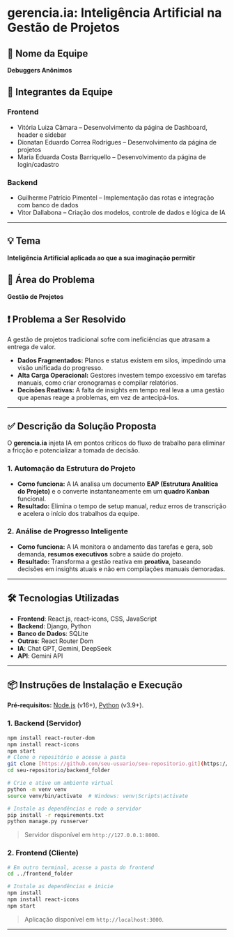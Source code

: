 # gerencia.ia: Inteligência Artificial na Gestão de Projetos

## 🧠 Nome da Equipe
**Debuggers Anônimos**

## 👥 Integrantes da Equipe

### Frontend
- Vitória Luiza Câmara – Desenvolvimento da página de Dashboard, header e sidebar
- Dionatan Eduardo Correa Rodrigues – Desenvolvimento da página de projetos
- Maria Eduarda Costa Barriquello – Desenvolvimento da página de login/cadastro

### Backend
- Guilherme Patrício Pimentel – Implementação das rotas e integração com banco de dados
- Vitor Dallabona – Criação dos modelos, controle de dados e lógica de IA

---

## 💡 Tema
**Inteligência Artificial aplicada ao que a sua imaginação permitir**

## 🏢 Área do Problema
**Gestão de Projetos**

## ❗ Problema a Ser Resolvido
A gestão de projetos tradicional sofre com ineficiências que atrasam a entrega de valor.

* **Dados Fragmentados:** Planos e status existem em silos, impedindo uma visão unificada do progresso.
* **Alta Carga Operacional:** Gestores investem tempo excessivo em tarefas manuais, como criar cronogramas e compilar relatórios.
* **Decisões Reativas:** A falta de insights em tempo real leva a uma gestão que apenas reage a problemas, em vez de antecipá-los.
---

## ✅ Descrição da Solução Proposta
O **gerencia.ia** injeta IA em pontos críticos do fluxo de trabalho para eliminar a fricção e potencializar a tomada de decisão.

### 1. Automação da Estrutura do Projeto

* **Como funciona:** A IA analisa um documento **EAP (Estrutura Analítica do Projeto)** e o converte instantaneamente em um **quadro Kanban** funcional.
* **Resultado:** Elimina o tempo de setup manual, reduz erros de transcrição e acelera o início dos trabalhos da equipe.

### 2. Análise de Progresso Inteligente

* **Como funciona:** A IA monitora o andamento das tarefas e gera, sob demanda, **resumos executivos** sobre a saúde do projeto.
* **Resultado:** Transforma a gestão reativa em **proativa**, baseando decisões em insights atuais e não em compilações manuais demoradas.
---

## 🛠️ Tecnologias Utilizadas

- **Frontend**: React.js, react-icons, CSS, JavaScript
- **Backend**: Django, Python
- **Banco de Dados**: SQLite
- **Outras**: React Router Dom
- **IA**: Chat GPT, Gemini, DeepSeek
- **API**: Gemini API

---

## 📦 Instruções de Instalação e Execução


**Pré-requisitos:** [Node.js](https://nodejs.org/) (v16+), [Python](https://www.python.org/) (v3.9+).

### 1. Backend (Servidor)

```bash
npm install react-router-dom
npm install react-icons
npm start
# Clone o repositório e acesse a pasta
git clone [https://github.com/seu-usuario/seu-repositorio.git](https://github.com/seu-usuario/seu-repositorio.git)
cd seu-repositorio/backend_folder

# Crie e ative um ambiente virtual
python -m venv venv
source venv/bin/activate  # Windows: venv\Scripts\activate

# Instale as dependências e rode o servidor
pip install -r requirements.txt
python manage.py runserver
```
> Servidor disponível em `http://127.0.0.1:8000`.

### 2. Frontend (Cliente)

```bash
# Em outro terminal, acesse a pasta do frontend
cd ../frontend_folder

# Instale as dependências e inicie
npm install
npm install react-icons
npm start
```
> Aplicação disponível em `http://localhost:3000`.

---
[React-shield]: https://img.shields.io/badge/React-20232A?style=for-the-badge&logo=react&logoColor=61DAFB
[React-url]: https://reactjs.org/
[Django-shield]: https://img.shields.io/badge/Django-092E20?style=for-the-badge&logo=django&logoColor=white
[Django-url]: https://www.djangoproject.com/
[Python-shield]: https://img.shields.io/badge/Python-3776AB?style=for-the-badge&logo=python&logoColor=white
[Python-url]: https://www.python.org/
[SQLite-shield]: https://img.shields.io/badge/SQLite-003B57?style=for-the-badge&logo=sqlite&logoColor=white
[SQLite-url]: https://www.sqlite.org/index.html